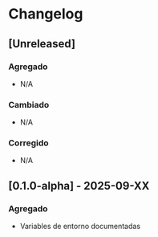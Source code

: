# Changelog

## [Unreleased]

### Agregado
- N/A

### Cambiado
- N/A

### Corregido
- N/A

## [0.1.0-alpha] - 2025-09-XX

### Agregado
- Variables de entorno documentadas
